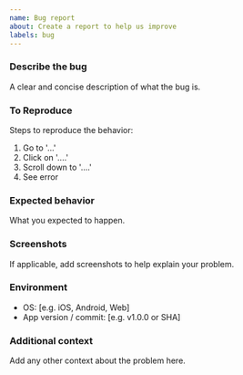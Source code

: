 ```yaml
---
name: Bug report
about: Create a report to help us improve
labels: bug
---
```


### Describe the bug
A clear and concise description of what the bug is.

### To Reproduce
Steps to reproduce the behavior:
1. Go to '...'
2. Click on '....'
3. Scroll down to '....'
4. See error

### Expected behavior
What you expected to happen.

### Screenshots
If applicable, add screenshots to help explain your problem.

### Environment
- OS: [e.g. iOS, Android, Web]
- App version / commit: [e.g. v1.0.0 or SHA]

### Additional context
Add any other context about the problem here.

